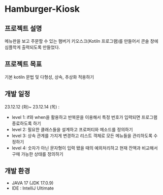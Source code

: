 # Hamburger-Kiosk


## 프로젝트 설명

메뉴판을 보고 주문할 수 있는 햄버거 키오스크(Kotiln 프로그램)를 만들어서 콘솔 창에 심플학게 출력되도록 만들었다.


## 프로젝트 목표

기본 kotiln 문법 및 다형성, 상속, 추상화 적용하기


## 개발 일정

23.12.12 (화)~ 23.12.14 (목) :
* level 1: if와 when을 활용하고 반복문을 이용해서 특정 번호가 입력되면 프로그램 종료하도록 하기
* level 2: 필요한 클래스들을 설계하고 프로퍼티와 메소드를 정의하기
* level 3: 상속 관계를 가지게 변경하고 리스트 객체로 모든 메뉴들을 관리하도록 수정하기
* level 4: 숫자가 아닌 문자형이 입력 됐을 때의 예외처리하고 현재 잔액과 비교해서 구매 가능한 상태를 정의하기

## 개발 환경

* JAVA 17 (JDK 17.0.9)
* IDE : IntelliJ Ultimate
